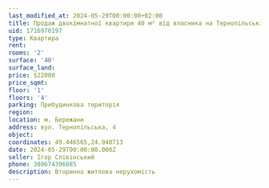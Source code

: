 ```yaml
---
last_modified_at: 2024-05-29T00:00:00+02:00
title: Продаж двокімнатної квартири 40 м² від власника на Тернопільській
uid: 1716970197
type: Квартира
rent:
rooms: '2'
surface: '40'
surface_land:
price: $22000
price_sqmt:
floor: '1'
floors: '4'
parking: Прибудинкова територія
region:
location: м. Бережани
address: вул. Тернопільська, 4
object:
coordinates: 49.446565,24.940713
date: 2024-05-29T00:00:00.000Z
seller: Ігор Слівінський
phone: 380674396085
description: Вторинна житлова нерухомість
---
```

